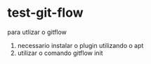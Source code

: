 # test-git-flow

para utlizar o gitflow
1) necessario instalar o plugin utilizando o apt
2) utilizar o comando gitflow init
